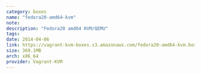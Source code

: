 ```yaml
---
category: boxes
name: "fedora20-amd64-kvm"
note: 
description: "Fedora20 amd64 KVM/QEMU"
tags:
date: 2014-04-06
link: https://vagrant-kvm-boxes.s3.amazonaws.com/fedora20-amd64-kvm.box
size: 369.1MB
arch: x86_64
provider: Vagrant-KVM
---
```

